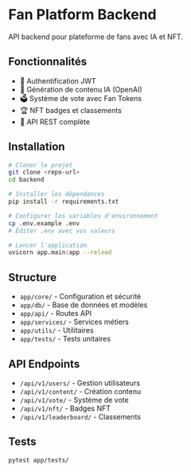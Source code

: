 # Fan Platform Backend

API backend pour plateforme de fans avec IA et NFT.

## Fonctionnalités

- 🔐 Authentification JWT
- 🎨 Génération de contenu IA (OpenAI)
- 🗳️ Système de vote avec Fan Tokens
- 🏆 NFT badges et classements
- 📱 API REST complète

## Installation

```bash
# Cloner le projet
git clone <repo-url>
cd backend

# Installer les dépendances
pip install -r requirements.txt

# Configurer les variables d'environnement
cp .env.example .env
# Éditer .env avec vos valeurs

# Lancer l'application
uvicorn app.main:app --reload
```

## Structure

- `app/core/` - Configuration et sécurité
- `app/db/` - Base de données et modèles
- `app/api/` - Routes API
- `app/services/` - Services métiers
- `app/utils/` - Utilitaires
- `app/tests/` - Tests unitaires

## API Endpoints

- `/api/v1/users/` - Gestion utilisateurs
- `/api/v1/content/` - Création contenu
- `/api/v1/vote/` - Système de vote
- `/api/v1/nft/` - Badges NFT
- `/api/v1/leaderboard/` - Classements

## Tests

```bash
pytest app/tests/
```
